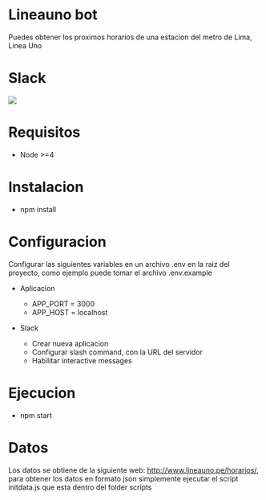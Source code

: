 # Lineauno bot

Puedes obtener los proximos horarios de una estacion del metro de Lima, Linea Uno

# Slack

![](http://gph.is/2tvtU20)

# Requisitos

* Node >=4

# Instalacion
* npm install

# Configuracion

Configurar las siguientes variables en un archivo .env en la raiz del proyecto, como ejemplo puede tomar el archivo .env.example

* Aplicacion
    - APP_PORT = 3000
    - APP_HOST = localhost
    
* Slack
    - Crear nueva aplicacion
    - Configurar slash command, con la URL del servidor
    - Habilitar interactive messages

# Ejecucion
* npm start


# Datos

Los datos se obtiene de la siguiente web: http://www.lineauno.pe/horarios/, para obtener los datos en formato json simplemente
ejecutar el script initdata.js que esta dentro del folder scripts
 